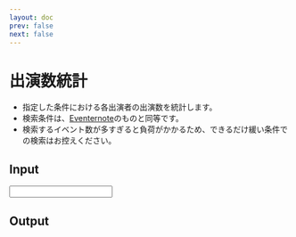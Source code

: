 ```yaml
---
layout: doc
prev: false
next: false
---
```


<script setup lang="ts">
import Input from './Input.vue';
import Output from './Output.vue';
</script>

# 出演数統計

- 指定した条件における各出演者の出演数を統計します。
- 検索条件は、[Eventernote](https://www.eventernote.com)のものと同等です。
- 検索するイベント数が多すぎると負荷がかかるため、できるだけ緩い条件での検索はお控えください。

## Input

<Input />

## Output

<Output />
